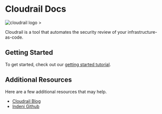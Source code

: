 # Cloudrail Docs
![cloudrail logo >](https://cloudrail.app/wp-content/themes/indeni_v2/images/Cloudrail_logo.svg)

Cloudrail is a tool that automates the security review of your infrastructure-as-code.


## Getting Started
To get started, check out our [getting started tutorial](getting-started/account-setup.md).

## Additional Resources
Here are a few additional resources that may help.
- [Cloudrail Blog](https://cloudrail.app/blog/)
- [Indeni Github](https://github.com/indeni)
